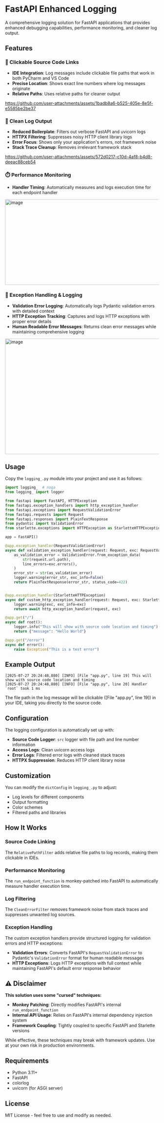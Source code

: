 # FastAPI Enhanced Logging

A comprehensive logging solution for FastAPI applications that provides enhanced debugging capabilities, performance monitoring, and cleaner log output.

## Features

### 🔗 Clickable Source Code Links
- **IDE Integration**: Log messages include clickable file paths that work in both PyCharm and VS Code
- **Precise Location**: Shows exact line numbers where log messages originate
- **Relative Paths**: Uses relative paths for cleaner output

https://github.com/user-attachments/assets/1badb8a6-b525-405e-8e5f-e5585be2be37

### 🧹 Clean Log Output
- **Reduced Boilerplate**: Filters out verbose FastAPI and uvicorn logs
- **HTTPX Filtering**: Suppresses noisy HTTP client library logs
- **Error Focus**: Shows only your application's errors, not framework noise
- **Stack Trace Cleanup**: Removes irrelevant framework stack


https://github.com/user-attachments/assets/572d0217-c10d-4af8-b4d8-deeac88ceb54

### ⏱️ Performance Monitoring
- **Handler Timing**: Automatically measures and logs execution time for each endpoint handler

<img width="864" height="280" alt="image" src="https://github.com/user-attachments/assets/b8f3dbb0-77b8-4fcd-92cb-5bab1395f6c8" />

### 🚨 Exception Handling & Logging
- **Validation Error Logging**: Automatically logs Pydantic validation errors with detailed context
- **HTTP Exception Tracking**: Captures and logs HTTP exceptions with proper error details
- **Human Readable Error Messages**: Returns clean error messages while maintaining comprehensive logging

<img width="916" height="378" alt="image" src="https://github.com/user-attachments/assets/e26e14e6-935e-4026-8a35-7dfe5d7fa25c" />


## Usage

Copy the `logging_.py` module into your project and use it as follows:

```python
import logging_  # noqa
from logging_ import logger

from fastapi import FastAPI, HTTPException
from fastapi.exception_handlers import http_exception_handler
from fastapi.exceptions import RequestValidationError
from fastapi.requests import Request
from fastapi.responses import PlainTextResponse
from pydantic import ValidationError
from starlette.exceptions import HTTPException as StarletteHTTPException

app = FastAPI()

@app.exception_handler(RequestValidationError)
async def validation_exception_handler(request: Request, exc: RequestValidationError):
    as_validation_error = ValidationError.from_exception_data(
        str(request.url.path),
        line_errors=exc.errors(),
    )
    error_str = str(as_validation_error)
    logger.warning(error_str, exc_info=False)
    return PlainTextResponse(error_str, status_code=422)


@app.exception_handler(StarletteHTTPException)
async def custom_http_exception_handler(request: Request, exc: StarletteHTTPException):
    logger.warning(exc, exc_info=exc)
    return await http_exception_handler(request, exc)

@app.get("/")
async def root():
    logger.info("This will show with source code location and timing")
    return {"message": "Hello World"}

@app.get("/error")
async def error():
    raise Exception("This is a test error")
```

## Example Output

```
[2025-07-27 20:24:48,880] [INFO] [File "app.py", line 19] This will show with source code location and timing
[2025-07-27 20:24:48,880] [INFO] [File "app.py", line 20] Handler `root` took 1 ms

```

The file path in the log message will be clickable ([File "app.py", line 19]) in your IDE, taking you directly to the source code.

## Configuration

The logging configuration is automatically set up with:

- **Source Code Logger**: `src` logger with file path and line number information
- **Access Logs**: Clean uvicorn access logs
- **Error Logs**: Filtered error logs with cleaned stack traces
- **HTTPX Suppression**: Reduces HTTP client library noise

## Customization

You can modify the `dictConfig` in `logging_.py` to adjust:

- Log levels for different components
- Output formatting
- Color schemes
- Filtered paths and libraries

## How It Works

### Source Code Linking
The `RelativePathFilter` adds relative file paths to log records, making them clickable in IDEs.

### Performance Monitoring
The `run_endpoint_function` is monkey-patched into FastAPI to automatically measure handler execution time.

### Log Filtering
The `CleanErrorFilter` removes framework noise from stack traces and suppresses unwanted log sources.

### Exception Handling
The custom exception handlers provide structured logging for validation errors and HTTP exceptions:

- **Validation Errors**: Converts FastAPI's `RequestValidationError` to Pydantic's `ValidationError` format for human readable messages
- **HTTP Exceptions**: Logs HTTP exceptions with full context while maintaining FastAPI's default error response behavior

## ⚠️ Disclaimer

**This solution uses some "cursed" techniques:**

- **Monkey Patching**: Directly modifies FastAPI's internal `run_endpoint_function`
- **Internal API Usage**: Relies on FastAPI's internal dependency injection system
- **Framework Coupling**: Tightly coupled to specific FastAPI and Starlette versions

While effective, these techniques may break with framework updates. Use at your own risk in production environments.

## Requirements

- Python 3.11+
- FastAPI
- colorlog
- uvicorn (for ASGI server)

## License

MIT License - feel free to use and modify as needed.
